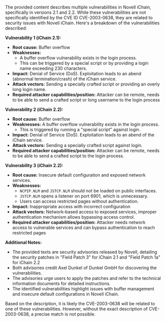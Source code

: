 The provided content describes multiple vulnerabilities in Novell iChain, specifically in versions 2.1 and 2.2. While these vulnerabilities are not specifically identified by the CVE ID CVE-2003-0638, they are related to security issues with Novell iChain. Here's a breakdown of the vulnerabilities described:

**Vulnerability 1 (iChain 2.1):**

*   **Root cause:** Buffer overflow
*   **Weaknesses:**
    *   A buffer overflow vulnerability exists in the login process.
    *   This can be triggered by a special script or by providing a login name exceeding 230 characters.
*   **Impact:** Denial of Service (DoS). Exploitation leads to an abend (abnormal termination/crash) of the iChain service.
*   **Attack vectors:** Sending a specially crafted script or providing an overly long login name.
*   **Required attacker capabilities/position:** Attacker can be remote, needs to be able to send a crafted script or long username to the login process

**Vulnerability 2 (iChain 2.2):**

*   **Root cause:** Buffer overflow
*    **Weaknesses:** A buffer overflow vulnerability exists in the login process.
     * This is triggered by running a "special script" against login.
*   **Impact:** Denial of Service (DoS). Exploitation leads to an abend of the iChain service.
*   **Attack vectors:** Sending a specially crafted script against login.
*   **Required attacker capabilities/position:** Attacker can be remote, needs to be able to send a crafted script to the login process.

**Vulnerability 3 (iChain 2.2):**

*   **Root cause:** Insecure default configuration and exposed network services.
*   **Weaknesses:**
    *   `NCPIP.NLM` and `JSTCP.NLM` should not be loaded on public interfaces.
    *   `JSTCP.NLM` opens a listener on port 6901, which is unnecessary.
    *   Users can access restricted pages without authentication.
*   **Impact:** Inappropriate access with incorrect configuration
*  **Attack vectors:** Network-based access to exposed services, improper authentication mechanism allows bypassing access control.
*  **Required attacker capabilities/position:** Attacker needs network access to vulnerable services and can bypass authentication to reach restricted pages

**Additional Notes:**

*   The provided texts are security advisories released by Novell, detailing the security patches in "Field Patch 3" for iChain 2.1 and "Field Patch 1a" for iChain 2.2
*   Both advisories credit Axel Dunkel of Dunkel GmbH for discovering the vulnerabilities.
*   The advisories urge users to apply the patches and refer to the technical information documents for detailed instructions.
* The identified vulnerabilities highlight issues with buffer management and insecure default configurations in Novell iChain.

Based on the description, it is likely the CVE-2003-0638 will be related to one of these vulnerabilities. However, without the exact description of CVE-2003-0638, a precise match is not possible.